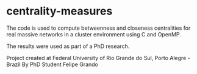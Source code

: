 # centrality-measures

The code is used to compute betweenness and closeness centralities for real massive networks in a cluster environment using C and OpenMP.

The results were used as part of a PhD research.

Project created at Federal University of Rio Grande do Sul, Porto Alegre - Brazil
By PhD Student Felipe Grando
